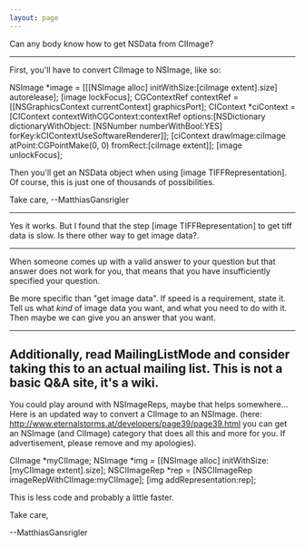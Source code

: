 ```yaml
---
layout: page
---
```


Can any body know how to get NSData from CIImage?


----
First, you'll have to convert CIImage to NSImage, like so:
    
NSImage *image = [[[NSImage alloc] initWithSize:[ciImage extent].size]
	autorelease];
[image lockFocus];
CGContextRef contextRef =
	[[NSGraphicsContext currentContext]
	graphicsPort];
CIContext *ciContext =
	[CIContext contextWithCGContext:contextRef
	options:[NSDictionary dictionaryWithObject:
	[NSNumber numberWithBool:YES]
	forKey:kCIContextUseSoftwareRenderer]];
[ciContext drawImage:ciImage
	atPoint:CGPointMake(0, 0) fromRect:[ciImage extent]];
[image unlockFocus];

Then you'll get an NSData object when using [image TIFFRepresentation].
Of course, this is just one of thousands of possibilities.

Take care,
--MatthiasGansrigler

----
Yes it works. But I found that the step [image TIFFRepresentation] to get tiff data is slow. Is there other way to get image data?.

----
When someone comes up with a valid answer to your question but that answer does not work for you, that means that you have insufficiently specified your question.

Be more specific than "get image data". If speed is a requirement, state it. Tell us what *kind* of image data you want, and what you need to do with it. Then maybe we can give you an answer that you want.

----
Additionally, read MailingListMode and consider taking this to an actual mailing list. This is not a basic Q&A site, it's a wiki.
----
You could play around with NSImageReps, maybe that helps somewhere... Here is an updated way to convert a CIImage to an NSImage. (here: http://www.eternalstorms.at/developers/page39/page39.html you can get an NSImage (and CIImage) category that does all this and more for you. If advertisement, please remove and my apologies).

    
CIImage *myCIImage;
NSImage *img = [[NSImage alloc] initWithSize:[myCIImage extent].size];
NSCIImageRep *rep = [NSCIImageRep imageRepWithCIImage:myCIImage];
[img addRepresentation:rep];

This is less code and probably a little faster.

Take care,

--MatthiasGansrigler
